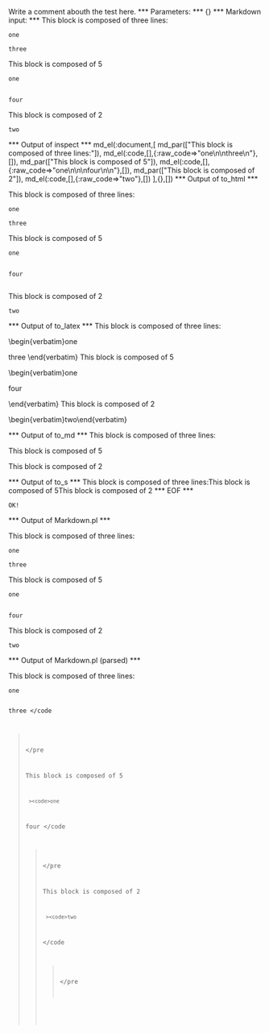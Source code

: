 Write a comment abouth the test here.
*** Parameters: ***
{}
*** Markdown input: ***
This block is composed of three lines:

	one
	
	three

This block is composed of 5

	
	one
	
	
	four
	

This block is composed of 2

	 
	two



*** Output of inspect ***
md_el(:document,[
	md_par(["This block is composed of three lines:"]),
	md_el(:code,[],{:raw_code=>"one\n\nthree\n"},[]),
	md_par(["This block is composed of 5"]),
	md_el(:code,[],{:raw_code=>"one\n\n\nfour\n\n"},[]),
	md_par(["This block is composed of 2"]),
	md_el(:code,[],{:raw_code=>"two"},[])
],{},[])
*** Output of to_html ***

<p>This block is composed of three lines:</p>

<pre><code>one

three
</code></pre>

<p>This block is composed of 5</p>

<pre><code>one


four

</code></pre>

<p>This block is composed of 2</p>

<pre><code>two</code></pre>

*** Output of to_latex ***
This block is composed of three lines:

\begin{verbatim}one

three
\end{verbatim}
This block is composed of 5

\begin{verbatim}one


four

\end{verbatim}
This block is composed of 2

\begin{verbatim}two\end{verbatim}

*** Output of to_md ***
This block is composed of three lines:

This block is composed of 5

This block is composed of 2


*** Output of to_s ***
This block is composed of three lines:This block is composed of 5This block is composed of 2
*** EOF ***



	OK!



*** Output of Markdown.pl ***
<p>This block is composed of three lines:</p>

<pre><code>one

three
</code></pre>

<p>This block is composed of 5</p>

<pre><code>one


four
</code></pre>

<p>This block is composed of 2</p>

<pre><code>two
</code></pre>

*** Output of Markdown.pl (parsed) ***
<p>This block is composed of three lines:</p
   ><pre
     ><code>one

three
</code
   ></pre
   ><p>This block is composed of 5</p
   ><pre
     ><code>one


four
</code
   ></pre
   ><p>This block is composed of 2</p
   ><pre
     ><code>two
</code
   ></pre
 >